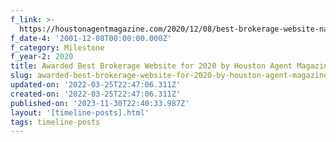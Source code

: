 ```yaml
---
f_link: >-
  https://houstonagentmagazine.com/2020/12/08/best-brokerage-website-nan-and-company-properties/
f_date-4: '2001-12-08T00:00:00.000Z'
f_category: Milestone
f_year-2: 2020
title: Awarded Best Brokerage Website for 2020 by Houston Agent Magazine
slug: awarded-best-brokerage-website-for-2020-by-houston-agent-magazine
updated-on: '2022-03-25T22:47:06.311Z'
created-on: '2022-03-25T22:47:06.311Z'
published-on: '2023-11-30T22:40:33.987Z'
layout: '[timeline-posts].html'
tags: timeline-posts
---
```



